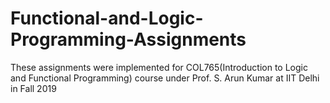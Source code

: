 # Functional-and-Logic-Programming-Assignments
These assignments were implemented for COL765(Introduction to Logic and Functional Programming) course under Prof. S. Arun Kumar at IIT Delhi in Fall 2019
